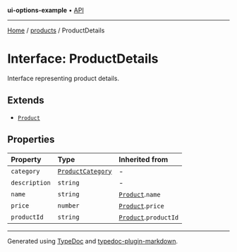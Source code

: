 **ui-options-example** • [API](../../README.md)

***

[Home](../../README.md) / [products](../README.md) / ProductDetails

# Interface: ProductDetails

Interface representing product details.

## Extends

- [`Product`](Product.md)

## Properties

| Property | Type | Inherited from |
| :------ | :------ | :------ |
| `category` | [`ProductCategory`](../enumerations/ProductCategory.md) | - |
| `description` | `string` | - |
| `name` | `string` | [`Product`](Product.md).`name` |
| `price` | `number` | [`Product`](Product.md).`price` |
| `productId` | `string` | [`Product`](Product.md).`productId` |

***

Generated using [TypeDoc](https://typedoc.org) and [typedoc-plugin-markdown](https://typedoc-plugin-markdown.org).
